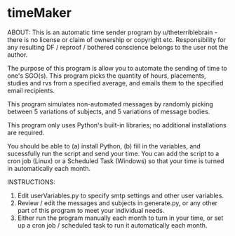 # timeMaker
ABOUT:
This is an automatic time sender program by u/theterriblebrain - there is no license or
claim of ownership or copyright etc. Responsibility for any resulting DF / reproof / bothered
conscience belongs to the user not the author.

The purpose of this program is allow you to automate the sending of time to one's SGO(s).
This program picks the quantity of hours, placements, studies and rvs from a specified
average, and emails them to the specified email recipients.

This program simulates non-automated messages by randomly picking between 5 variations
of subjects, and 5 variations of message bodies.

This program only uses Python's built-in libraries; no additional installations are required.

You should be able to (a) install Python, (b) fill in the variables, and sucessfully run
the script and send your time. You can add the script to a cron job (Linux) or a Scheduled
Task (Windows) so that your time is turned in automatically each month.

INSTRUCTIONS:
1. Edit userVariables.py to specify smtp settings and other user variables.
2. Review / edit the messages and subjects in generate.py, or any other part of this program
   to meet your individual needs.
3. Either run the program manually each month to turn in your time, or set up
   a cron job / scheduled task to run it automatically each month.
